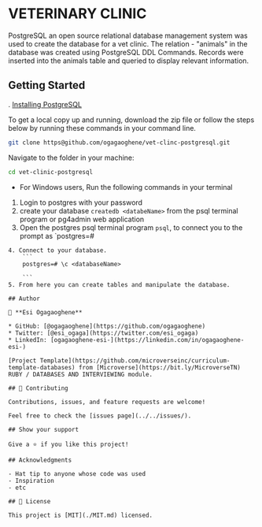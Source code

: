 # VETERINARY CLINIC
PostgreSQL an open source relational database management system was used to create the database for a vet clinic. The relation - "animals" in the database was created using PostgreSQL DDL Commands.
Records were inserted into the animals table and queried to display relevant information.

## Getting Started
. [Installing PostgreSQL](https://www.postgresql.org/download/)

To get a local copy up and running, download the zip file or follow the steps below by running these commands in your command line.

~~~bash
git clone https@github.com/ogagaoghene/vet-clinc-postgresql.git
~~~

Navigate to the folder in your machine:

 ~~~bash
 cd vet-clinic-postgresql
 ~~~

- For Windows users, Run the following commands in your terminal

1. Login to postgres with your password
2. create your database `createdb <databeName>` from the psql terminal program or pg4admin web application
3. Open the postgres psql terminal program `psql`, to connect you to the prompt as
`postgres=#
```
4. Connect to your database.
    ```
    postgres=# \c <databaseName>
   
    ```
5. From here you can create tables and manipulate the database.

## Author

👤 **Esi Ogagaoghene**

* GitHub: [@ogagaoghene](https://github.com/ogagaoghene)
* Twitter: [@esi_ogaga](https://twitter.com/esi_ogaga)
* LinkedIn: [ogagaoghene-esi-](https://linkedin.com/in/ogagaoghene-esi-)

[Project Template](https://github.com/microverseinc/curriculum-template-databases) from [Microverse](https://bit.ly/MicroverseTN) RUBY / DATABASES AND INTERVIEWING module.

## 🤝 Contributing

Contributions, issues, and feature requests are welcome!

Feel free to check the [issues page](../../issues/).

## Show your support

Give a ⭐️ if you like this project!

## Acknowledgments

- Hat tip to anyone whose code was used
- Inspiration
- etc

## 📝 License

This project is [MIT](./MIT.md) licensed.
